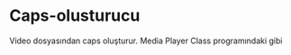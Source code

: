 Caps-olusturucu
===============

Video dosyasından caps oluşturur. Media Player Class programındaki gibi
